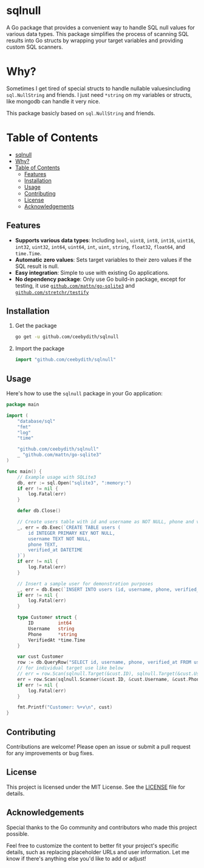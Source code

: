 # sqlnull

A Go package that provides a convenient way to handle SQL null values for various data types. This package simplifies the process of scanning SQL results into Go structs by wrapping your target variables and providing custom SQL scanners.

# Why?

Sometimes I get tired of special structs to handle nullable values ​​including `sql.NullString` and friends. I just need `*string` on my variables or structs, like mongodb can handle it very nice.

This package basicly based on `sql.NullString` and friends.

# Table of Contents
- [sqlnull](#sqlnull)
- [Why?](#why)
- [Table of Contents](#table-of-contents)
  - [Features](#features)
  - [Installation](#installation)
  - [Usage](#usage)
  - [Contributing](#contributing)
  - [License](#license)
  - [Acknowledgements](#acknowledgements)

## Features
- **Supports various data types**: Including `bool`, `uint8`, `int8`, `int16`, `uint16`, `int32`, `uint32`, `int64`, `uint64`, `int`, `uint`, `string`, `float32`, `float64`, and `time.Time`.
- **Automatic zero values**: Sets target variables to their zero values if the SQL result is null.
- **Easy integration**: Simple to use with existing Go applications.
- **No dependency package**: Only use Go build-in package, except for testing, it use [`github.com/mattn/go-sqlite3`](https://github.com/mattn/go-sqlite3) and [`github.com/stretchr/testify`](https://github.com/stretchr/testify)

## Installation
1. Get the package
   ```sh
   go get -u github.com/ceebydith/sqlnull
   ```
2. Import the package
   ```go
   import "github.com/ceebydith/sqlnull"
   ```

## Usage
Here's how to use the `sqlnull` package in your Go application:
```go
package main

import (
    "database/sql"
    "fmt"
    "log"
    "time"

    "github.com/ceebydith/sqlnull"
    _ "github.com/mattn/go-sqlite3"
)

func main() {
    // Example usage with SQLite3
    db, err := sql.Open("sqlite3", ":memory:")
    if err != nil {
        log.Fatal(err)
    }

    defer db.Close()

    // Create users table with id and username as NOT NULL, phone and verified_at as NULL
    _, err = db.Exec(`CREATE TABLE users (
        id INTEGER PRIMARY KEY NOT NULL,
        username TEXT NOT NULL,
        phone TEXT,
        verified_at DATETIME
    )`)
    if err != nil {
        log.Fatal(err)
    }

    // Insert a sample user for demonstration purposes
    _, err = db.Exec(`INSERT INTO users (id, username, phone, verified_at) VALUES (1, 'johndoe', '123456789', NULL)`)
    if err != nil {
        log.Fatal(err)
    }

    type Customer struct {
        ID         int64
        Username   string
        Phone      *string
        VerifiedAt *time.Time
    }

    var cust Customer
    row := db.QueryRow("SELECT id, username, phone, verified_at FROM users WHERE id=?", 1)
    // for individual target use like below
    // err = row.Scan(sqlnull.Target(&cust.ID), sqlnull.Target(&cust.Username), sqlnull.Target(&cust.Phone), sqlnull.Target(&cust.VerifiedAt))
    err = row.Scan(sqlnull.Scanner(&cust.ID, &cust.Username, &cust.Phone, &cust.VerifiedAt)...)
    if err != nil {
        log.Fatal(err)
    }

    fmt.Printf("Customer: %+v\n", cust)
}
```

## Contributing
Contributions are welcome! Please open an issue or submit a pull request for any improvements or bug fixes.

## License
This project is licensed under the MIT License. See the [LICENSE](https://github.com/ceebydith/sqlnull/blob/master/LICENSE) file for details.

## Acknowledgements
Special thanks to the Go community and contributors who made this project possible.


Feel free to customize the content to better fit your project's specific details, such as replacing placeholder URLs and user information. Let me know if there's anything else you'd like to add or adjust!